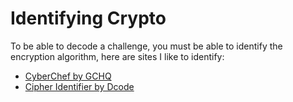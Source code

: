 # Identifying Crypto
To be able to decode a challenge, you must be able to identify the encryption algorithm, here are sites I like to identify:
- [CyberChef by GCHQ](https://gchq.github.io/CyberChef/)
- [Cipher Identifier by Dcode](https://www.dcode.fr/cipher-identifier)
